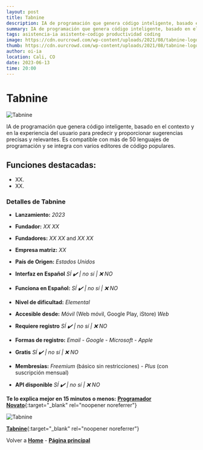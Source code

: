 ```yaml
---
layout: post
title: Tabnine
description: IA de programación que genera código inteligente, basado en el contexto y en la experiencia del usuario para predecir y proporcionar sugerencias precisas y relevantes.
summary: IA de programación que genera código inteligente, basado en el contexto y en la experiencia del usuario para predecir y proporcionar sugerencias precisas y relevantes. Es compatible con más de 50 lenguajes de programación y se integra con varios editores de código populares.
tags: asistencia-ia asistente-codigo productividad coding
image: https://cdn.ourcrowd.com/wp-content/uploads/2021/08/tabnine-logo.png
thumb: https://cdn.ourcrowd.com/wp-content/uploads/2021/08/tabnine-logo.png
author: oi-ia
location: Cali, CO
date: 2023-06-13
time: 20:00
---
```


# Tabnine

![Tabnine](https://cdn.ourcrowd.com/wp-content/uploads/2021/08/tabnine-logo.png)

IA de programación que genera código inteligente, basado en el contexto y en la experiencia del usuario para predecir y proporcionar sugerencias precisas y relevantes. Es compatible con más de 50 lenguajes de programación y se integra con varios editores de código populares.

## Funciones destacadas:

- XX.
- XX.

### Detalles de Tabnine

- **Lanzamiento:**
  _2023_

- **Fundador:**
  _XX XX_
- **Fundadores:**
  _XX XX_ and _XX XX_

- **Empresa matriz:**
  _XX_

- **País de Origen:**
  _Estados Unidos_

- **Interfaz en Español**
  _SÍ ✔️ | no_
  _sí | ❌ NO_

- **Funciona en Español:**
  _SÍ ✔️ | no_
  _sí | ❌ NO_

- **Nivel de dificultad:**
  _Elemental_

- **Accesible desde:**
  _Móvil_ (Web móvil, Google Play, iStore)
  _Web_

- **Requiere registro**
  _SÍ ✔️ | no_
  _sí | ❌ NO_

- **Formas de registro:**
  _Email_ - _Google_ - _Microsoft_ - _Apple_

- **Gratis**
  _SÍ ✔️ | no_
  _sí | ❌ NO_

- **Membresías:**
  _Freemium_ (básico sin restricciones) - _Plus_ (con suscripción mensual)

- **API disponible**
  _SÍ ✔️ | no_
  _sí | ❌ NO_

**Te lo explica mejor en 15 minutos o menos:**
[**Programador Novato**](https://www.youtube.com/watch?v=g-KxwhHDtlY){:target="\_blank" rel="noopener noreferrer"}

![Tabnine](https://cdn.ourcrowd.com/wp-content/uploads/2021/08/tabnine-logo.png)

[**Tabnine**](https://www.tabnine.com/blog/mastering-the-ai-driven-world-of-software-development-in-2023/){:target="\_blank" rel="noopener noreferrer"}

Volver a [**Home**](https://lucfreelance.github.io/board/) -
[**Página principal**](https://oportunidadesilimitadas.com)
